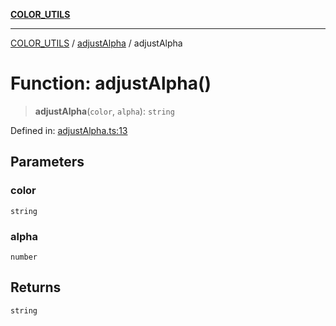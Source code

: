 [**COLOR_UTILS**](../../README.md)

***

[COLOR_UTILS](../../README.md) / [adjustAlpha](../README.md) / adjustAlpha

# Function: adjustAlpha()

> **adjustAlpha**(`color`, `alpha`): `string`

Defined in: [adjustAlpha.ts:13](https://github.com/dailker/everyutil/blob/9768d00ced16ec8f4705df34c2fe47f2b1b47121/src/color/adjustAlpha.ts#L13)

## Parameters

### color

`string`

### alpha

`number`

## Returns

`string`
